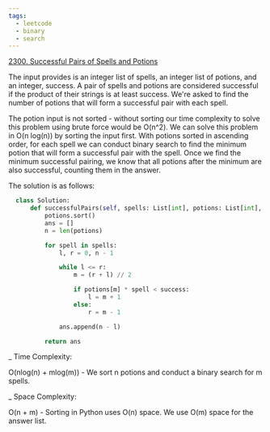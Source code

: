 ```yaml
---
tags:
  - leetcode
  - binary
  - search
---
```


<a href="https://leetcode.com/problems/successful-pairs-of-spells-and-potions/">
2300. Successful Pairs of Spells and Potions</a>

The input provides is an integer list of spells, an integer list of potions, and
an integer, success. A pair of spells and potions are considered successful if
the product of their strings is at least success. We're asked to find the number
of potions that will form a successful pair with each spell.

The potion input is not sorted - without sorting our time complexity to solve
this problem using brute force would be O(n^2). We can solve this problem in O(n
log(n)) by sorting the input first. With potions sorted in ascending order, for
each spell we can conduct binary search to find the minimum potion that will
form a successful pair with the spell. Once we find the minimum successful
pairing, we know that all potions after the minimum are also successful,
counting them in the answer.

The solution is as follows:

```python
  class Solution:
      def successfulPairs(self, spells: List[int], potions: List[int], success: int) -> List[int]:
          potions.sort()
          ans = []
          n = len(potions)

          for spell in spells:
              l, r = 0, n - 1

              while l <= r:
                  m = (r + l) // 2

                  if potions[m] * spell < success:
                      l = m + 1
                  else:
                      r = m - 1

              ans.append(n - l)

          return ans
```

\_ Time Complexity:

O(nlog(n) + mlog(m)) - We sort n potions and conduct a binary search for m
spells.

\_ Space Complexity:

O(n + m) - Sorting in Python uses O(n) space. We use O(m) space for the answer
list.

